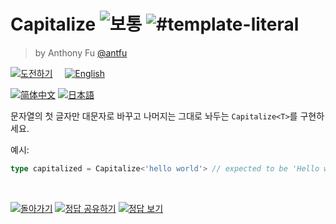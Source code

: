 <!--info-header-start--><h1>Capitalize <img src="https://img.shields.io/badge/-%EB%B3%B4%ED%86%B5-d9901a" alt="보통"/>  <img src="https://img.shields.io/badge/-%23template--literal-999" alt="#template-literal"/></h1><blockquote><p>by Anthony Fu <a href="https://github.com/antfu" target="_blank">@antfu</a></p></blockquote><p> <a href="https://www.typescriptlang.org/play?#code/PQKgUABBCM0AwQLQQMIEMAOBLALmgNlgF4CmkSilV5ARgJ4QCCAdjgBYD2zDAYgK4QAFAAE0rAGZ8AlBADEgF57ArYtycJALYZ8aVYkKqATgXLlZpiIAnJwBzdxqJcAJ44BfRwBrjEQNUzEQAB1dwDOdEQADN9oA6HRCAKD2AHfWABzUQgBkNgBxdgAOTgClNEIAftX7BgCmNgAotyQAG6Nh4hKQAPAAqAHy5gD6dEIA2tYAga4Aaq4Acg4ApYwB0NhCAEGOAO0MAXN25IzgAzuQ4dBgkEADGmLgExCQAJhAAvKiLRSslAORsJPj4HBAA7hz6+Kv7FRDAwBAkAB4zc6rrOGc0s-sAEsdThcrjd9uQRrluvcAOK4f58GiABdHADiDEHkgAY6gYQNg4HAYMYDR7jOZsDoAKzGHSuAHNgLA4MAANYcMAgYBgTmgCAAfT5-IF-IggBvRjFIiCAFXnADstEEAoeOAUg7eYLlTyIOzOVMZhAALJ0ApLYokEoAZWeL1UzFWYwgYxw+iwzBp9y2YjonLA3JVyoggBlFwAlQ4AOpYggAB5wAu436lV6heqsBorjgIJrZgBvCAAUQAjnwCAAadNvEgfCAAXwg4n0HDUEH2wiTiFJBHwJEdJDGwD4OCw+DG4LASfmaDGrc2EAA2uQ0wWPiVM9n8CVdfrdqV9uIOBwaGh9Hc8-seOvN9uKhUcxOpzgZ1mCAu9TtliueAB5R8AIUYACUd9Wn6+P3cT2e7wXrO16LnehoHGuPxbl+e7rhAh7-qeUCTkBl5zjeS73ka+ywUhgGFsBV7zmBhTYQcaCwYw+Eoee6GgbeZEQfsNCwS+NH5mhIEkYxBp7PscywSgHGoYR9E8VhzG3Ce1YACIiXR3GYeB-EkLBaYKVxxHKUx-HiLBPCaWJSmkXxK40rBMJGdOJm8cuOFsLB-zWURGGmfZBxYLBACSLniTpZk4eSsEAFJ+bZkn8UysEANLhdp7nkfs+CwQAMvFbl2UlaiwdqGUMZFK7MLBABy+USSpK4cLBj7lQFHn7BgsEAAp1YlzEZrBACKbVZcxR67p+x7IZxxkJX1-E9jJ+zGr1hU4TgsFlHNlU4XwsEAKorbpK4AG6wQAattgUHOcsEAOrHQ1LywQAGldSV0LBACaD3MUQsEAFr4QAuu6HogJGUaqoAJ02ADLjECABdNgAjNUDUZqhyoDkPcgCoE4Ar00QIArzWAATjTRYjieIEkSwAkmSlLUvodIMsAYhjOcJD6MyrJQKjGOYtiuL4oSxJjKSFJUrS9LwMAYwcPgHZYFwEwsxAIOAB6dECWIAOBOACctHOE9zJO82TAuU0zbLAEAA" target="_blank"><img src="https://img.shields.io/badge/-%EB%8F%84%EC%A0%84%ED%95%98%EA%B8%B0-3178c6?logo=typescript&logoColor=white" alt="도전하기"/></a> &nbsp;&nbsp;&nbsp; <a href="./README.md" target="_blank"><img src="https://img.shields.io/badge/-English-gray" alt="English"/></a> 
<a href="./README.zh-CN.md" target="_blank"><img src="https://img.shields.io/badge/-%E7%AE%80%E4%BD%93%E4%B8%AD%E6%96%87-gray" alt="简体中文"/></a>  <a href="./README.ja.md" target="_blank"><img src="https://img.shields.io/badge/-%E6%97%A5%E6%9C%AC%E8%AA%9E-gray" alt="日本語"/></a> </p><!--info-header-end-->

문자열의 첫 글자만 대문자로 바꾸고 나머지는 그대로 놔두는 `Capitalize<T>`를 구현하세요.

예시:

```ts
type capitalized = Capitalize<'hello world'> // expected to be 'Hello world'
```

<!--info-footer-start--><br>
<a href="../../README.ko.md" target="_blank"><img src="https://img.shields.io/badge/-%EB%8F%8C%EC%95%84%EA%B0%80%EA%B8%B0-grey" alt="돌아가기"/></a>
 <a href="https://tsch.js.org/110/answer/ko" target="_blank"><img src="https://img.shields.io/badge/-%EC%A0%95%EB%8B%B5%20%EA%B3%B5%EC%9C%A0%ED%95%98%EA%B8%B0-teal" alt="정답 공유하기"/></a>
 <a href="https://tsch.js.org/110/solutions" target="_blank"><img src="https://img.shields.io/badge/-%EC%A0%95%EB%8B%B5%20%EB%B3%B4%EA%B8%B0-de5a77?logo=awesome-lists&logoColor=white" alt="정답 보기"/></a> 